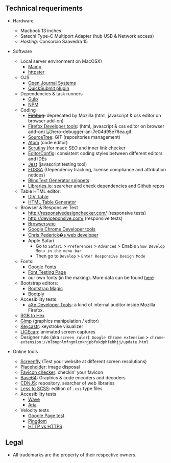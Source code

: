 ## Technical requeriments ##

* Hardware
     - Macbook 13 inches
     - Satechi Type-C Multiport Adapter (hub USB & Network access)
     - _Hosting_: Consorcio Saavedra 15
* Software
     - Local server environment on MacOSX)
          - [Mamp](https://www.mamp.info)
          - [httpster](https://github.com/SimbCo/httpster)
     - OJS
          - [Open Journal Systems](https://pkp.sfu.ca/ojs/)
          - [QuickSubmit plugin](https://github.com/pkp/quickSubmit)
     - Dependencies & task runners
          - [Gulp](https://gulpjs.com/)
          - [NPM](https://www.npmjs.com/)
     - Coding
          - ~~[Firebug](https://getfirebug.com/):~~ deprecated by Mozilla (html, javascript & css editor on browser add-on)
          - [Firefox Developer tools](https://developer.mozilla.org/en-US/docs/Tools): (html, javascript & css editor on browser add-on)
          ![hero-debugger-ani.7e04d95e76ea.gif](https://bitbucket.org/repo/rpybXp8/images/3338372203-hero-debugger-ani.7e04d95e76ea.gif)
          - [SourceTree](https://www.sourcetreeapp.com/): GIT (repositories management)
          - [Atom](https://atom.io) (code editor)
          - [Scrutiny](http://peacockmedia.software/mac/scrutiny/) (for mac): SEO and inner link checker
          - [EditorConfig](https://editorconfig.org/#download): consistent coding styles between different editors and IDEs
          - [Jest](https://facebook.github.io/jest/en/) (javascript testing tool)
          - [FOSSA](https://fossa.io/) (Dependency tracking, license compliance and attribution notices)
          - [BlindText Generator snippets](http://www.blindtextgenerator.com/snippets)
          - [Libraries.io](https://libraries.io/): searcher and check dependencies and Github repos
     - Table HTML editor:
          * [DIV Table](https://divtable.com/generator/)
          * [HTML Table Generator](https://www.tablesgenerator.com/html_tables)
     - Browser & Responsive Test
          - http://responsivedesignchecker.com/ (responsive tests)
          - http://deviceponsive.com/ (responsive tests)
          - [Browsersync](https://browsersync.io/)
          - [Google Chrome Developer tools](https://developers.google.com/web/tools/chrome-devtools/?hl=es)
          - [Chris Pederick�s web developer](https://chrispederick.com/work/web-developer/)
          - Apple Safari
               * Go to `Safari` > `Preferences` > `Advanced` > Enable `Show Develop Menu in the menu bar`
               * Then go to `Develop` > `Enter Responsive Design Mode`
     - Fonts:
          - [Google Fonts](https://fonts.google.com/)
          - [Font Testing Page](https://github.com/impallari/Font-Testing-Page/)
          - our own fonts (in the making). More data can be found [here](https://bitbucket.org/imhicihu/imhicihu-webfont)
     - Bootstrap editors:
          * [Bootstrap Magic](https://pikock.github.io/bootstrap-magic/)
          * [Bootply](https://www.bootply.com/)
     - Accesibility tests:
          * [aXe Developer Tools](https://addons.mozilla.org/en-US/firefox/addon/axe-devtools/?src=collection): a kind of internal auditor inside Mozilla Firefox.
     - [RGB to Hex](https://www.google.com.ar/search?q=rgb+to+hex&oq=rgb+to&aqs=chrome.0.0l2j69i57j0l3.2825j1j1&sourceid=chrome&ie=UTF-8)
     - [Gimp](https://www.gimp.org/) (graphics manipulation / editor)
     - [Keycastr](https://github.com/keycastr/keycastr): keystroke visualizer
     - [LICEcap](https://www.cockos.com/licecap/): animated screen captures
     - Designer rule (aka `screen ruler`): `Google Chrome extension` > `chrome-extension://mlbnpnlmfngmlcmkhjpbfokdphfehhjj/update.html`

* Online tools
     - [Screenfly](http://quirktools.com/screenfly/) (Test your website at different screen resolutions)
     - [Placeholder](https://placeholder.com/): image disposal
     - [Favicon checker](https://realfavicongenerator.net/): checkin' your favicon
     - [Base64](https://www.base64encode.org/): Graphics & code encoders and decoders
     - [CDNJS](https://cdnjs.com/): repository, searcher of web libraries
     - [Less to SCSS](http://less2scss.awk5.com/): edition of `.css` type files
     - Accesibility tests
          - [Wave](http://wave.webaim.org/)
          - [Aria](https://developers.google.com/web/fundamentals/accessibility/semantics-aria/?hl=es)
     - Velocity tests
          - [Google Page test](https://developers.google.com/speed/)
          - [Pingdom](https://www.pingdom.com/product/page-speed/)
          - [HTTP vs HTTPS](https://www.httpvshttps.com/)

## Legal ##

* All trademarks are the property of their respective owners.